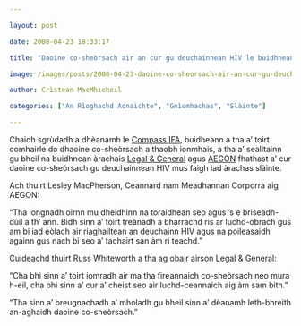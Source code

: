 ```yaml
---

layout: post

date: 2008-04-23 18:33:17

title: "Daoine co-sheòrsach air an cur gu deuchainnean HIV le buidhnean àrachais"

image: /images/posts/2008-04-23-daoine-co-sheorsach-air-an-cur-gu-deuchainnean-hiv-le-buidhnean-arachais.webp

author: Crìstean MacMhìcheil

categories: ["An Rìoghachd Aonaichte", "Gnìomhachas", "Slàinte"]

---
```


Chaidh sgrùdadh a dhèanamh le [Compass IFA](http://www.compassifa.co.uk/ "Làrach-lìn aig Compass IFA"), buidheann a tha a’ toirt comhairle do dhaoine co-sheòrsach a thaobh ionmhais, a tha a’ sealltainn gu bheil na buidhnean àrachais [Legal &amp; General](http://www.legalandgeneral.com/ "Làrach-lìn aig Legal & General") agus [AEGON](http://www.aegon.com/ "Làrach-lìn aig AEGON") fhathast a’ cur daoine co-sheòrsach gu deuchainnean HIV mus faigh iad àrachas slàinte.

Ach thuirt Lesley MacPherson, Ceannard nam Meadhannan Corporra aig AEGON:

“Tha iongnadh oirnn mu dheidhinn na toraidhean seo agus ’s e briseadh-dùil a th’ ann. Bidh sinn a’ toirt treànadh a bharrachd ris ar luchd-obrach gus am bi iad eòlach air riaghailtean an deuchainn HIV agus na poileasaidh againn gus nach bi seo a’ tachairt san àm ri teachd.”

Cuideachd thuirt Russ Whiteworth a tha ag obair airson Legal &amp; General:

“Cha bhi sinn a’ toirt iomradh air ma tha fireannaich co-sheòrsach neo mura h-eil, cha bhi sinn a’ cur a’ cheist seo air luchd-ceannaich aig àm sam bith.”

“Tha sinn a’ breugnachadh a’ mholadh gu bheil sinn a’ dèanamh leth-bhreith an-aghaidh daoine co-sheòrsach.”
